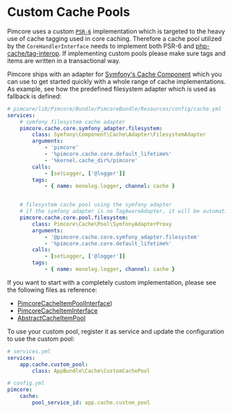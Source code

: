 # Custom Cache Pools

Pimcore uses a custom [`PSR-6`](http://www.php-fig.org/psr/psr-6/) implementation which is targeted to the heavy use of 
cache tagging used in core caching. Therefore a cache pool utilized by the `CoreHandlerInterface` needs to implement both
PSR-6 and [php-cache/tag-interop](https://github.com/php-cache/tag-interop). If implementing custom pools please make sure 
tags and items are written in a transactional way.

Pimcore ships with an adapter for [Symfony's Cache Component](http://symfony.com/doc/master/components/cache.html) which
you can use to get started quickly with a whole range of cache implementations. As example, see how the predefined filesystem
adapter which is used as fallback is defined:

```yaml
# pimcore/lib/Pimcore/Bundle/PimcoreBundle/Resources/config/cache.yml
services:
    # symfony filesystem cache adapter
    pimcore.cache.core.symfony_adapter.filesystem:
        class: Symfony\Component\Cache\Adapter\FilesystemAdapter
        arguments:
            - 'pimcore'
            - '%pimcore.cache.core.default_lifetime%'
            - '%kernel.cache_dir%/pimcore'
        calls:
            - [setLogger, ['@logger']]
        tags:
            - { name: monolog.logger, channel: cache }


    # filesystem cache pool using the symfony adapter
    # if the symfony adapter is no TagAwareAdapter, it will be automatically wrapped
    pimcore.cache.core.pool.filesystem:
        class: Pimcore\Cache\Pool\SymfonyAdapterProxy
        arguments:
            - '@pimcore.cache.core.symfony_adapter.filesystem'
            - '%pimcore.cache.core.default_lifetime%'
        calls:
            - [setLogger, ['@logger']]
        tags:
            - { name: monolog.logger, channel: cache }
```

If you want to start with a completely custom implementation, please see the following files as reference:

* [PimcoreCacheItemPoolInterface](https://github.com/pimcore/pimcore/blob/master/pimcore/lib/Pimcore/Cache/Pool/PimcoreCacheItemPoolInterface.php))
* [PimcoreCacheItemInterface](https://github.com/pimcore/pimcore/blob/master/pimcore/lib/Pimcore/Cache/Pool/PimcoreCacheItemInterface.php)
* [AbstractCacheItemPool](https://github.com/pimcore/pimcore/blob/master/pimcore/lib/Pimcore/Cache/Pool/AbstractCacheItemPool.php)

To use your custom pool, register it as service and update the configuration to use the custom pool:

```yaml
# services.yml
services:
    app.cache.custom_pool:
        class: AppBundle\Cache\CustomCachePool
```

```yaml
# config.yml
pimcore:
    cache:
        pool_service_id: app.cache.custom_pool
```
